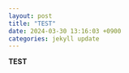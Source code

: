 ```yaml
---
layout: post
title: "TEST"
date: 2024-03-30 13:16:03 +0900
categories: jekyll update
---
```


<b>TEST</b>

